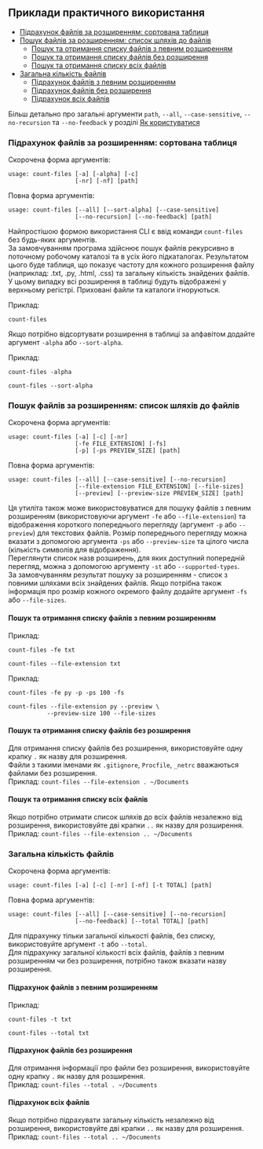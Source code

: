 ## Приклади практичного використання

- [Підрахунок файлів за розширенням: сортована таблиця](#Підрахунок-файлів-за-розширенням-сортована-таблиця)
- [Пошук файлів за розширенням: список шляхів до файлів](#Пошук-файлів-за-розширенням-список-шляхів-до-файлів)
   - [Пошук та отримання списку файлів з певним розширенням](#Пошук-та-отримання-списку-файлів-з-певним-розширенням)
   - [Пошук та отримання списку файлів без розширення](#Пошук-та-отримання-списку-файлів-без-розширення)
   - [Пошук та отримання списку всіх файлів](#Пошук-та-отримання-списку-всіх-файлів)
- [Загальна кількість файлів](#Загальна-кількість-файлів)
   - [Підрахунок файлів з певним розширенням](#Підрахунок-файлів-з-певним-розширенням)
   - [Підрахунок файлів без розширення](#Підрахунок-файлів-без-розширення)
   - [Підрахунок всіх файлів](#Підрахунок-всіх-файлів)

Більш детально про загальні аргументи 
`path`, `--all`, `--case-sensitive`, `--no-recursion` та `--no-feedback` 
у розділі [Як користуватися](https://github.com/victordomingos/Count-files/tree/master/docs/documentation_ua/howtouse.md)


### Підрахунок файлів за розширенням: сортована таблиця

Скорочена форма аргументів:
```
usage: count-files [-a] [-alpha] [-c]
                   [-nr] [-nf] [path]
```

Повна форма аргументів:

```
usage: count-files [--all] [--sort-alpha] [--case-sensitive]
                   [--no-recursion] [--no-feedback] [path]
```

Найпростішою формою використання CLI 
є ввід команди `count-files` без будь-яких аргументів.  
За замовчуванням програма здійснює пошук файлів рекурсивно 
в поточному робочому каталозі та в усіх його підкаталогах. 
Результатом цього буде таблиця, 
що показує частоту для кожного розширення файлу (наприклад: .txt, .py, .html, .css) 
та загальну кількість знайдених файлів.  
У цьому випадку всі розширення в таблиці 
будуть відображені у верхньому регістрі. 
Приховані файли та каталоги ігноруються.

Приклад:

```
count-files
```

Якщо потрібно відсортувати розширення в таблиці за алфавітом 
додайте аргумент `-alpha` або `--sort-alpha`.

Приклад:

```
count-files -alpha
```

```
count-files --sort-alpha
```

### Пошук файлів за розширенням: список шляхів до файлів

Скорочена форма аргументів:

```
usage: count-files [-a] [-c] [-nr]
                   [-fe FILE_EXTENSION] [-fs]
                   [-p] [-ps PREVIEW_SIZE] [path]
```

Повна форма аргументів:

```
usage: count-files [--all] [--case-sensitive] [--no-recursion]
                   [--file-extension FILE_EXTENSION] [--file-sizes]
                   [--preview] [--preview-size PREVIEW_SIZE] [path]
```

Ця утиліта також може використовуватися для пошуку файлів з певним розширенням (використовуючи аргумент `-fe` або `--file-extension`) та 
відображення короткого попереднього перегляду (аргумент `-p` або `--preview`) 
для текстових файлів. 
Розмір попереднього перегляду можна вказати з допомогою аргумента 
`-ps` або `--preview-size` та цілого числа (кількість символів для відображення).  
Переглянути список назв розширень, для яких доступний попередній перегляд, 
можна з допомогою аргументу `-st` або `--supported-types`.  
За замовчуванням результат пошуку за розширенням - список 
з повними шляхами всіх знайдених файлів. 
Якщо потрібна також інформація про розмір кожного окремого файлу 
додайте аргумент `-fs` або `--file-sizes`.

#### Пошук та отримання списку файлів з певним розширенням

Приклад:

```
count-files -fe txt
```

```
count-files --file-extension txt
```
Приклад:

```
count-files -fe py -p -ps 100 -fs
```

```
count-files --file-extension py --preview \
           --preview-size 100 --file-sizes
```

#### Пошук та отримання списку файлів без розширення

Для отримання списку файлів без розширення, 
використовуйте одну крапку `.` як назву для розширення.  
Файли з такими іменами як `.gitignore`, `Procfile`, `_netrc` 
вважаються файлами без розширення.  
Приклад: `count-files --file-extension . ~/Documents`

#### Пошук та отримання списку всіх файлів

Якщо потрібно отримати список шляхів до всіх файлів незалежно від розширення, 
використовуйте дві крапки `..` як назву для розширення.  
Приклад: `count-files --file-extension .. ~/Documents`

### Загальна кількість файлів

Скорочена форма аргументів:

```
usage: count-files [-a] [-c] [-nr] [-nf] [-t TOTAL] [path]
```

Повна форма аргументів:

```
usage: count-files [--all] [--case-sensitive] [--no-recursion]
                   [--no-feedback] [--total TOTAL] [path]
```

Для підрахунку тільки загальної кількості файлів, без списку, 
використовуйте аргумент `-t` або `--total`.  
Для підрахунку загальної кількості всіх файлів, 
файлів з певним розширенням чи без розширення, 
потрібно також вказати назву розширення.

#### Підрахунок файлів з певним розширенням

Приклад:

```
count-files -t txt
```

```
count-files --total txt
```

#### Підрахунок файлів без розширення

Для отримання інформації про файли без розширення, 
використовуйте одну крапку `.` як назву для розширення.  
Приклад: `count-files --total . ~/Documents`

#### Підрахунок всіх файлів

Якщо потрібно підрахувати загальну кількість незалежно від розширення, 
використовуйте дві крапки `..` як назву для розширення.  
Приклад: `count-files --total .. ~/Documents`
